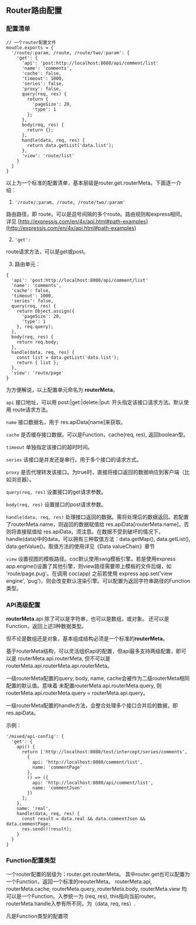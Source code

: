 
## Router路由配置

### 配置清单
```
// 一个router配置文件
moudle.exports = {
  '/route/:param, /route, /route/two/:param': {
    'get': {
      'api': 'post:http://localhost:8080/api/comment/list'
      'name': 'comments',
      'cache': false,
      'timeout': 1000,
      'series': false,
      'proxy': false,
      query(req, res) {
        return {
          'pageSize': 20,
          'type': 1
        };
      },
      body(req, res) {
        return {};
      },
      handle(data, req, res) {
        return data.getList('data.list');
      },
      'view': 'route/list'
    }
  }
}
```

以上为一个标准的配置清单，基本层级是router.get.routerMeta。下面逐一介绍：

1. `'/route/:param, /route, /route/two/:param'`
  
  路由路径，即 route。可以是逗号间隔的多个route。路由规则和express相同。<br>
  详见 [http://expressjs.com/en/4x/api.html#path-examples](http://expressjs.com/en/4x/api.html#path-examples)
  
2. `'get':`

  route请求方法，可以是get或post。
  
3. 路由单元：
  
  ```
  {
    'api': 'post:http://localhost:8080/api/comment/list'
    'name': 'comments',
    'cache': false,
    'timeout': 1000,
    'series': false,
    query(req, res) {
      return Object.assign({
        'pageSize': 20,
        'type': 1
      }, req.query);
    },
    body(req, res) {
      return req.body;
    },
    handle(data, req, res) {
      const list = data.getList('data.list');
      return { list };
    },
    'view': 'route/page'
  }
  ```
  
  为方便解说，以上配置单元命名为 **routerMeta**。
  
  `api` 接口地址，可以用 post:|get:|delete:|put: 开头指定该接口请求方法。默认使用 route请求方法。
  
  `name` 接口数据名，用于 res.apiData[name]来获取。
  
  `cache` 是否缓存接口数据。可以是Function，cache(req, res), 返回boolean型。
  
  `timeout` 单独指定该接口的超时时间。
 
  `series` 该接口是并发还是串行。用于多个接口的请求方式。
  
  `proxy` 是否代理转发该接口。为true时，直接将接口返回的数据响应到客户端（比如浏览器）。
  
  `query(req, res)` 设置接口的get请求参数。
  
  `body(req, res)` 设置接口的post请求参数。
  
  `handle(data, req, res)` 处理接口返回的数据。需将处理后的数据返回。若配置了routerMeta.name，则返回的数据赋值给 res.apiData[routerMeta.name]，否则将直接赋值给 res.apiData，须注意。在数据不受到破坏的情况下，handle(data)中的data，可以拥有三种取值方法：data.getMap(), data.getList(), data.getValue()。取值方法的使用详见《Data valueChain》章节 
  
  `view` 设置视图的模板路径。coc默认使用swig模板引擎。若是使用express app.engine()设置了其他引擎，则view路径需要带上模板的文件后缀，如 'route/page.pug'。在调用 coc(app) 之前若使用 express app.set('view engine', 'pug')，则会改变默认渲染引擎。可以配置为返回字符串路径的Function类型。
  
  ### API高级配置
  
  **routerMeta**.api 除了可以是字符串，也可以是数组，或对象。 还可以是Function，返回上述3种数据类型。
  
  但不论是数组还是对象，基本组成结构必须是一个标准的**routerMeta**。
  
  基于routerMeta结构，可以灵活组织api的配置，但api最多支持两级配置，即可以是 routerMeta.api.routerMeta, 但不可以是 routerMeta.api.routerMeta.api.routerMeta。
  
  一级routerMeta配置的query, body, name, cache会被作为二级routerMeta相同配置的默认值。意味着 未配置routerMeta.api.routerMeta.query, 则routerMeta.api.routerMeta.query = routerMeta.api.query。
  
  一级routerMeta配置的handle方法，会整合处理多个接口合并后的数据，即res.apiData。
  
  示例：
  ```
  '/mixed/api-config': {
    'get': {
      api() {
        return ['http://localhost:8080/test/intercept/series/comments',
          {
            api: 'http://localhost:8080/comment/list',
            name: 'commentPage'
          },
          () => ({
            api: 'http://localhost:8080/api/comment/list',
            name: 'commentJson'
          })
        ];
      },
      name: 'real',
      handle(data, req, res) {
        const result = data.real && data.commentJson && data.commentPage;
        res.send(!!result);
      }
    }
  }
  ```
  
  ### Function配置类型
  一个router配置的层级为：router.get.routerMeta。
  其中router.get也可以配置为一个Function，返回一个标准的reouterMeta。
  routerMeta.api, routerMeta.cache, routerMeta.query, routerMeta.body, routerMeta.view
  均可以是一个Function。入参统一为 (req, res), this指向当前router。routerMeta.handle入参有所不同，为（data, req, res）.
  
  凡是Function类型的配置项
  